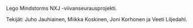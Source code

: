 Lego Mindstorms NXJ -viivanseurausprojekti.

Tekijät:
Juho Jauhiainen, Miikka Koskinen, Joni Korhonen ja Veeti Liljedahl.